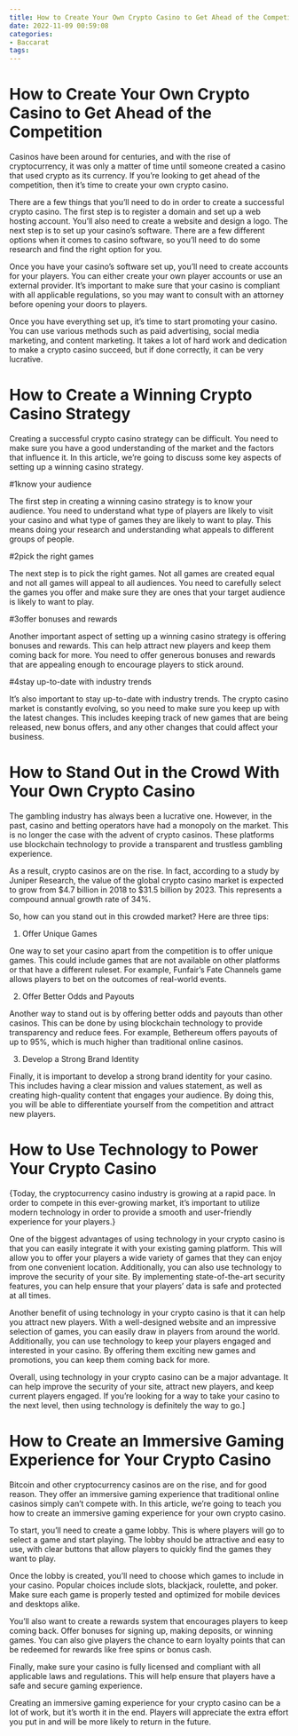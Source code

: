 ```yaml
---
title: How to Create Your Own Crypto Casino to Get Ahead of the Competition
date: 2022-11-09 00:59:08
categories:
- Baccarat
tags:
---
```



#  How to Create Your Own Crypto Casino to Get Ahead of the Competition

Casinos have been around for centuries, and with the rise of cryptocurrency, it was only a matter of time until someone created a casino that used crypto as its currency. If you’re looking to get ahead of the competition, then it’s time to create your own crypto casino.

There are a few things that you’ll need to do in order to create a successful crypto casino. The first step is to register a domain and set up a web hosting account. You’ll also need to create a website and design a logo. The next step is to set up your casino’s software. There are a few different options when it comes to casino software, so you’ll need to do some research and find the right option for you.

Once you have your casino’s software set up, you’ll need to create accounts for your players. You can either create your own player accounts or use an external provider. It’s important to make sure that your casino is compliant with all applicable regulations, so you may want to consult with an attorney before opening your doors to players.

Once you have everything set up, it’s time to start promoting your casino. You can use various methods such as paid advertising, social media marketing, and content marketing. It takes a lot of hard work and dedication to make a crypto casino succeed, but if done correctly, it can be very lucrative.

#  How to Create a Winning Crypto Casino Strategy

Creating a successful crypto casino strategy can be difficult. You need to make sure you have a good understanding of the market and the factors that influence it. In this article, we’re going to discuss some key aspects of setting up a winning casino strategy.

#1know your audience

The first step in creating a winning casino strategy is to know your audience. You need to understand what type of players are likely to visit your casino and what type of games they are likely to want to play. This means doing your research and understanding what appeals to different groups of people.

#2pick the right games

The next step is to pick the right games. Not all games are created equal and not all games will appeal to all audiences. You need to carefully select the games you offer and make sure they are ones that your target audience is likely to want to play.

#3offer bonuses and rewards

Another important aspect of setting up a winning casino strategy is offering bonuses and rewards. This can help attract new players and keep them coming back for more. You need to offer generous bonuses and rewards that are appealing enough to encourage players to stick around.

#4stay up-to-date with industry trends

It’s also important to stay up-to-date with industry trends. The crypto casino market is constantly evolving, so you need to make sure you keep up with the latest changes. This includes keeping track of new games that are being released, new bonus offers, and any other changes that could affect your business.

#  How to Stand Out in the Crowd With Your Own Crypto Casino

The gambling industry has always been a lucrative one. However, in the past, casino and betting operators have had a monopoly on the market. This is no longer the case with the advent of crypto casinos. These platforms use blockchain technology to provide a transparent and trustless gambling experience.

As a result, crypto casinos are on the rise. In fact, according to a study by Juniper Research, the value of the global crypto casino market is expected to grow from $4.7 billion in 2018 to $31.5 billion by 2023. This represents a compound annual growth rate of 34%.

So, how can you stand out in this crowded market? Here are three tips:

1. Offer Unique Games

One way to set your casino apart from the competition is to offer unique games. This could include games that are not available on other platforms or that have a different ruleset. For example, Funfair’s Fate Channels game allows players to bet on the outcomes of real-world events.

2. Offer Better Odds and Payouts

Another way to stand out is by offering better odds and payouts than other casinos. This can be done by using blockchain technology to provide transparency and reduce fees. For example, Bethereum offers payouts of up to 95%, which is much higher than traditional online casinos.

3. Develop a Strong Brand Identity

Finally, it is important to develop a strong brand identity for your casino. This includes having a clear mission and values statement, as well as creating high-quality content that engages your audience. By doing this, you will be able to differentiate yourself from the competition and attract new players.

#  How to Use Technology to Power Your Crypto Casino

{Today, the cryptocurrency casino industry is growing at a rapid pace. In order to compete in this ever-growing market, it’s important to utilize modern technology in order to provide a smooth and user-friendly experience for your players.}

One of the biggest advantages of using technology in your crypto casino is that you can easily integrate it with your existing gaming platform. This will allow you to offer your players a wide variety of games that they can enjoy from one convenient location. Additionally, you can also use technology to improve the security of your site. By implementing state-of-the-art security features, you can help ensure that your players’ data is safe and protected at all times.

Another benefit of using technology in your crypto casino is that it can help you attract new players. With a well-designed website and an impressive selection of games, you can easily draw in players from around the world. Additionally, you can use technology to keep your players engaged and interested in your casino. By offering them exciting new games and promotions, you can keep them coming back for more.

Overall, using technology in your crypto casino can be a major advantage. It can help improve the security of your site, attract new players, and keep current players engaged. If you’re looking for a way to take your casino to the next level, then using technology is definitely the way to go.]

#  How to Create an Immersive Gaming Experience for Your Crypto Casino

Bitcoin and other cryptocurrency casinos are on the rise, and for good reason. They offer an immersive gaming experience that traditional online casinos simply can’t compete with. In this article, we’re going to teach you how to create an immersive gaming experience for your own crypto casino.

To start, you’ll need to create a game lobby. This is where players will go to select a game and start playing. The lobby should be attractive and easy to use, with clear buttons that allow players to quickly find the games they want to play.

Once the lobby is created, you’ll need to choose which games to include in your casino. Popular choices include slots, blackjack, roulette, and poker. Make sure each game is properly tested and optimized for mobile devices and desktops alike.

You’ll also want to create a rewards system that encourages players to keep coming back. Offer bonuses for signing up, making deposits, or winning games. You can also give players the chance to earn loyalty points that can be redeemed for rewards like free spins or bonus cash.

Finally, make sure your casino is fully licensed and compliant with all applicable laws and regulations. This will help ensure that players have a safe and secure gaming experience.

Creating an immersive gaming experience for your crypto casino can be a lot of work, but it’s worth it in the end. Players will appreciate the extra effort you put in and will be more likely to return in the future.